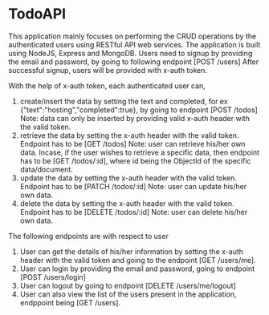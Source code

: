 # TodoAPI

This application mainly focuses on performing the CRUD operations by the authenticated users using RESTful API web services.
The application is built using NodeJS, Express and MongoDB.
Users need to signup by providing the email and password, by going to following endpoint [POST /users]
After successful signup, users will be provided with x-auth token.

With the help of x-auth token, each authenticated user can,
1. create/insert the data by setting the text and completed, for ex {"text":"hosting","completed":true}, by going to endpoint 
	 [POST /todos]
	 Note: data can only be inserted by providing valid x-auth header with the valid token.
2. retrieve the data by setting the x-auth header with the valid token. Endpoint has to be [GET /todos]
   Note: user can retrieve his/her own data.
	 Incase, if the user wishes to retrieve a specific data, then endpoint has to be [GET /todos/:id],
	 where id being the ObjectId of the specific data/document.
3. update the data by setting the x-auth header with the valid token. Endpoint has to be [PATCH /todos/:id]
	 Note: user can update his/her own data.
4. delete the data by setting the x-auth header with the valid token. Endpoint has to be [DELETE /todos/:id]
	 Note: user can delete his/her own data.
	 
The following endpoints are with respect to user	 
1. User can get the details of his/her information by setting the x-auth header with the valid token and going to the endpoint [GET /users/me].
2. User can login by providing the email and password, going to endpoint [POST /users/login]
3. User can logout by going to endpoint [DELETE /users/me/logout]
4. User can also view the list of the users present in the application, endppoint being [GET /users].
